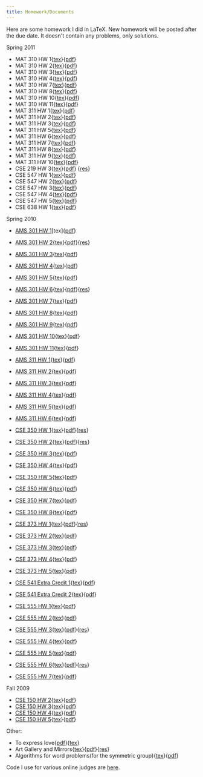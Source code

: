```yaml
---
title: Homework/Documents
---
```


Here are some homework I did in LaTeX. New homework will be posted after the due date. It doesn't contain any problems, only solutions.

Spring 2011

- MAT 310 HW 1{[tex](/files/works/2011spring/mat310hw1.tex)}{[pdf](/files/works/2011spring/mat310hw1.pdf)}
- MAT 310 HW 2{[tex](/files/works/2011spring/mat310hw2.tex)}{[pdf](/files/works/2011spring/mat310hw2.pdf)} 
- MAT 310 HW 3{[tex](/files/works/2011spring/mat310hw3.tex)}{[pdf](/files/works/2011spring/mat310hw3.pdf)} 
- MAT 310 HW 4{[tex](/files/works/2011spring/mat310hw4.tex)}{[pdf](/files/works/2011spring/mat310hw4.pdf)} 
- MAT 310 HW 7{[tex](/files/works/2011spring/mat310hw7.tex)}{[pdf](/files/works/2011spring/mat310hw7.pdf)} 
- MAT 310 HW 8{[tex](/files/works/2011spring/mat310hw8.tex)}{[pdf](/files/works/2011spring/mat310hw8.pdf)} 
- MAT 310 HW 10{[tex](/files/works/2011spring/mat310hw10.tex)}{[pdf](/files/works/2011spring/mat310hw10.pdf)}
- MAT 310 HW 11{[tex](/files/works/2011spring/mat310hw11.tex)}{[pdf](/files/works/2011spring/mat310hw11.pdf)} 
- MAT 311 HW 1{[tex](/files/works/2011spring/mat311hw1.tex)}{[pdf](/files/works/2011spring/mat311hw1.pdf)}
- MAT 311 HW 2{[tex](/files/works/2011spring/mat311hw2.tex)}{[pdf](/files/works/2011spring/mat311hw2.pdf)}
- MAT 311 HW 3{[tex](/files/works/2011spring/mat311hw3.tex)}{[pdf](/files/works/2011spring/mat311hw3.pdf)}
- MAT 311 HW 5{[tex](/files/works/2011spring/mat311hw5.tex)}{[pdf](/files/works/2011spring/mat311hw5.pdf)}
- MAT 311 HW 6{[tex](/files/works/2011spring/mat311hw6.tex)}{[pdf](/files/works/2011spring/mat311hw6.pdf)}
- MAT 311 HW 7{[tex](/files/works/2011spring/mat311hw7.tex)}{[pdf](/files/works/2011spring/mat311hw7.pdf)}
- MAT 311 HW 8{[tex](/files/works/2011spring/mat311hw8.tex)}{[pdf](/files/works/2011spring/mat311hw8.pdf)}
- MAT 311 HW 9{[tex](/files/works/2011spring/mat311hw9.tex)}{[pdf](/files/works/2011spring/mat311hw9.pdf)}
- MAT 311 HW 10{[tex](/files/works/2011spring/mat311hw10.tex)}{[pdf](/files/works/2011spring/mat311hw10.pdf)}
- CSE 219 HW 3{[tex](/files/works/2011spring/cse219hw3.tex)}{[pdf](/files/works/2011spring/cse219hw3.pdf)} {[res](/files/works/2011spring/cse219hw3.tar.gz)} 
- CSE 547 HW 1{[tex](/files/works/2011spring/cse547hw1.tex)}{[pdf](/files/works/2011spring/cse547hw1.pdf)} 
- CSE 547 HW 2{[tex](/files/works/2011spring/cse547hw2.tex)}{[pdf](/files/works/2011spring/cse547hw2.pdf)} 
- CSE 547 HW 3{[tex](/files/works/2011spring/cse547hw3.tex)}{[pdf](/files/works/2011spring/cse547hw3.pdf)} 
- CSE 547 HW 4{[tex](/files/works/2011spring/cse547hw4.tex)}{[pdf](/files/works/2011spring/cse547hw4.pdf)} 
- CSE 547 HW 5{[tex](/files/works/2011spring/cse547hw5.tex)}{[pdf](/files/works/2011spring/cse547hw5.pdf)} 
- CSE 638 HW 1{[tex](/files/works/2011spring/cse638hw1.tex)}{[pdf](/files/works/2011spring/cse638hw1.pdf)}

Spring 2010

- [AMS 301 HW 1](http://www.scribd.com/doc/26122550/ams301hw1)[tex]{[pdf](/files/works/2010spring/ams301hw1.pdf)}

- [AMS 301 HW 2](http://www.scribd.com/doc/26501388/ams301hw2){[tex](/files/works/2010spring/ams301hw2.tex)}{[pdf](/files/works/2010spring/ams301hw2.pdf)}{[res](/files/works/2010spring/ams301hw2.tar.gz)}

- [AMS 301 HW 3](http://www.scribd.com/doc/26911274/ams301hw3){[tex](/files/works/2010spring/ams301hw3.tex)}{[pdf](/files/works/2010spring/ams301hw3.pdf)}

- [AMS 301 HW 4](http://www.scribd.com/doc/26921731/ams301hw4){[tex](/files/works/2010spring/ams301hw4.tex)}{[pdf](/files/works/2010spring/ams301hw4.pdf)}

- [AMS 301 HW 5](http://www.scribd.com/doc/28069837/ams301hw5){[tex](/files/works/2010spring/ams301hw5.tex)}{[pdf](/files/works/2010spring/ams301hw5.pdf)}

- [AMS 301 HW 6](http://www.scribd.com/doc/28432028/ams301hw6){[tex](/files/works/2010spring/ams301hw6.tex)}{[pdf](/files/works/2010spring/ams301hw6.pdf)}{[res](/files/works/2010spring/ams301hw6.tar.gz)}

- [AMS 301 HW 7](http://www.scribd.com/doc/28776626/ams301hw7){[tex](/files/works/2010spring/ams301hw7.tex)}{[pdf](/files/works/2010spring/ams301hw7.pdf)}

- [AMS 301 HW 8](http://www.scribd.com/doc/29468306/ams301hw8){[tex](/files/works/2010spring/ams301hw8.tex)}{[pdf](/files/works/2010spring/ams301hw8.pdf)}

- [AMS 301 HW 9](http://www.scribd.com/doc/30324535/ams301hw9){[tex](/files/works/2010spring/ams301hw9.tex)}{[pdf](/files/works/2010spring/ams301hw9.pdf)}

- [AMS 301 HW 10](http://www.scribd.com/doc/30673741/ams301hw10){[tex](/files/works/2010spring/ams301hw10.tex)}{[pdf](/files/works/2010spring/ams301hw10.pdf)}

- [AMS 301 HW 11](http://www.scribd.com/doc/30967919/ams301hw11){[tex](/files/works/2010spring/ams301hw11.tex)}{[pdf](/files/works/2010spring/ams301hw11.pdf)}

- [AMS 311 HW 1](http://www.scribd.com/doc/26132150/ams311hw1){[tex](/files/works/2010spring/ams311hw1.tex)}{[pdf](/files/works/2010spring/ams311hw1.pdf)}

- [AMS 311 HW 2](http://www.scribd.com/doc/26754023/ams311hw2){[tex](/files/works/2010spring/ams311hw2.tex)}{[pdf](/files/works/2010spring/ams311hw2.pdf)}

- [AMS 311 HW 3](http://www.scribd.com/doc/26976991/ams311hw3){[tex](/files/works/2010spring/ams311hw3.tex)}{[pdf](/files/works/2010spring/ams311hw3.pdf)}

- [AMS 311 HW 4](http://www.scribd.com/doc/27753640/ams311hw4){[tex](/files/works/2010spring/ams311hw4.tex)}{[pdf](/files/works/2010spring/ams311hw4.pdf)}

- [AMS 311 HW 5](http://www.scribd.com/doc/28252505/ams311hw5){[tex](/files/works/2010spring/ams311hw5.tex)}{[pdf](/files/works/2010spring/ams311hw5.pdf)}

- [AMS 311 HW 6](http://www.scribd.com/doc/28737354/ams311hw6){[tex](/files/works/2010spring/ams311hw6.tex)}{[pdf](/files/works/2010spring/ams311hw6.pdf)}

- [CSE 350 HW 1](http://www.scribd.com/doc/26501389/cse350hw1){[tex](/files/works/2010spring/cse350hw1.tex)}{[pdf](/files/works/2010spring/cse350hw1.pdf)}{[res](/files/works/2010spring/cse350hw1.tar.gz)}

- [CSE 350 HW 2](http://www.scribd.com/doc/27250538/cse350hw2){[tex](/files/works/2010spring/cse350hw2.tex)}{[pdf](/files/works/2010spring/cse350hw2.pdf)}{[res](/files/works/2010spring/cse350hw2.tar.gz)}

- [CSE 350 HW 3](http://www.scribd.com/doc/27954599/cse350hw3){[tex](/files/works/2010spring/cse350hw3.tex)}{[pdf](/files/works/2010spring/cse350hw3.pdf)}

- [CSE 350 HW 4](http://www.scribd.com/doc/30326546/cse350hw4){[tex](/files/works/2010spring/cse350hw4.tex)}{[pdf](/files/works/2010spring/cse350hw4.pdf)}

- [CSE 350 HW 5](http://www.scribd.com/doc/29583558/cse350hw5){[tex](/files/works/2010spring/cse350hw5.tex)}{[pdf](/files/works/2010spring/cse350hw5.pdf)}

- [CSE 350 HW 6](http://www.scribd.com/doc/30321499/cse350hw6){[tex](/files/works/2010spring/cse350hw6.tex)}{[pdf](/files/works/2010spring/cse350hw6.pdf)}

- [CSE 350 HW 7](http://www.scribd.com/doc/30673771/cse350hw7){[tex](/files/works/2010spring/cse350hw7.tex)}{[pdf](/files/works/2010spring/cse350hw7.pdf)}

- [CSE 350 HW 8](http://www.scribd.com/doc/30967921/cse350hw8){[tex](/files/works/2010spring/cse350hw8.tex)}{[pdf](/files/works/2010spring/cse350hw8.pdf)}

- [CSE 373 HW 1](http://www.scribd.com/doc/26501390/cse373hw1){[tex](/files/works/2010spring/cse373hw1.tex)}{[pdf](/files/works/2010spring/cse373hw1.pdf)}{[res](/files/works/2010spring/cse373hw1.tar.gz)}

- [CSE 373 HW 2](http://www.scribd.com/doc/27357124/cse373hw2){[tex](/files/works/2010spring/cse373hw2.tex)}{[pdf](/files/works/2010spring/cse373hw2.pdf)}

- [CSE 373 HW 3](http://www.scribd.com/doc/28727079/cse373hw3){[tex](/files/works/2010spring/cse373hw3.tex)}{[pdf](/files/works/2010spring/cse373hw3.pdf)}

- [CSE 373 HW 4](http://www.scribd.com/doc/30321472/cse373hw4){[tex](/files/works/2010spring/cse373hw4.tex)}{[pdf](/files/works/2010spring/cse373hw4.pdf)}

- [CSE 373 HW 5](http://www.scribd.com/doc/30967922/cse373hw5){[tex](/files/works/2010spring/cse373hw5.tex)}{[pdf](/files/works/2010spring/cse373hw5.pdf)}

- [CSE 541 Extra Credit 1](http://www.scribd.com/doc/28543921?secret_password=ovdrk063mx761t39nlo){[tex](/files/works/2010spring/cse541extra.tex)}{[pdf](/files/works/2010spring/cse541extra.pdf)}

- [CSE 541 Extra Credit 2](http://www.scribd.com/doc/30326402/cse541extra2){[tex](/files/works/2010spring/cse541extra2.tex)}{[pdf](/files/works/2010spring/cse541extra2.pdf)}

- [CSE 555 HW 1](http://www.scribd.com/doc/26624027/cse555hw1){[tex](/files/works/2010spring/cse555hw1.tex)}{[pdf](/files/works/2010spring/cse555hw1.pdf)}

- [CSE 555 HW 2](http://www.scribd.com/doc/27645653/cse555hw2){[tex](/files/works/2010spring/cse555hw2.tex)}{[pdf](/files/works/2010spring/cse555hw2.pdf)}

- [CSE 555 HW 3](http://www.scribd.com/doc/28381404/cse555hw3){[tex](/files/works/2010spring/cse555hw3.tex)}{[pdf](/files/works/2010spring/cse555hw3.pdf)}{[res](/files/works/2010spring/cse555hw3.tar.gz)}

- [CSE 555 HW 4](http://www.scribd.com/doc/28836863/cse555hw4){[tex](/files/works/2010spring/cse555hw4.tex)}{[pdf](/files/works/2010spring/cse555hw4.pdf)}

- [CSE 555 HW 5](http://www.scribd.com/doc/29896852/cse555hw5){[tex](/files/works/2010spring/cse555hw5.tex)}{[pdf](/files/works/2010spring/cse555hw5.pdf)}

- [CSE 555 HW 6](http://www.scribd.com/doc/30626403/cse555hw6){[tex](/files/works/2010spring/cse555hw6.tex)}{[pdf](/files/works/2010spring/cse555hw6.pdf)}{[res](/files/works/2010spring/cse555hw6.tar.gz)}

- [CSE 555 HW 7](http://www.scribd.com/doc/30937474/cse555hw7){[tex](/files/works/2010spring/cse555hw7.tex)}{[pdf](/files/works/2010spring/cse555hw7.pdf)}


Fall 2009

- [CSE 150 HW 2](http://www.scribd.com/doc/20674961/my-CSE-150-HW-solutions){[tex](/files/works/2009fall/cse150hw2.tex)}{[pdf](/files/works/2009fall/cse150hw2.pdf)}
- [CSE 150 HW 3](http://www.scribd.com/doc/22704468/My-CSE-150-HW-3-solutions){[tex](/files/works/2009fall/cse150hw3.tex)}{[pdf](/files/works/2009fall/cse150hw3.pdf)}
- [CSE 150 HW 4](http://www.scribd.com/doc/23625335/My-CSE-150-HW-4-solutions){[tex](/files/works/2009fall/cse150hw4.tex)}{[pdf](/files/works/2009fall/cse150hw4.pdf)}
- [CSE 150 HW 5](http://www.scribd.com/doc/23907136/My-CSE-150-HW-5-solutions){[tex](/files/works/2009fall/cse150hw5.tex)}{[pdf](/files/works/2009fall/cse150hw5.pdf)}

Other:

- To express love{[pdf](/files/works/other/love.pdf)}{[tex](/files/works/other/love.tex)}
- Art Gallery and Mirrors{[tex](/files/works/2011summer/art_gallery.tex)}{[pdf](/files/works/2011summer/art_gallery.pdf)}{[res](/files/works/2011summer/art_gallery.tar.gz)}
- Algorithms for word problems(for the symmetric group){[tex](/files/works/2011summer/week1pres.tex)}{[pdf](/files/works/2011summer/week1pres.pdf)}

Code I use for various online judges are [here](http://github.com/Mgccl/mgccl-oj). 
